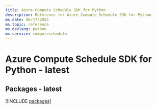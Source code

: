 ```yaml
---
title: Azure Compute Schedule SDK for Python
description: Reference for Azure Compute Schedule SDK for Python
ms.date: 06/17/2025
ms.topic: reference
ms.devlang: python
ms.service: computeschedule
---
```

# Azure Compute Schedule SDK for Python - latest
## Packages - latest
[!INCLUDE [packages](compute-schedule-index.md)]